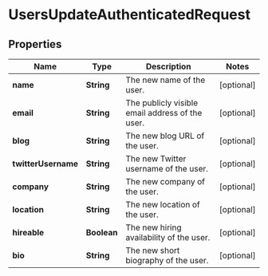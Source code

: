

# UsersUpdateAuthenticatedRequest


## Properties

| Name | Type | Description | Notes |
|------------ | ------------- | ------------- | -------------|
|**name** | **String** | The new name of the user. |  [optional] |
|**email** | **String** | The publicly visible email address of the user. |  [optional] |
|**blog** | **String** | The new blog URL of the user. |  [optional] |
|**twitterUsername** | **String** | The new Twitter username of the user. |  [optional] |
|**company** | **String** | The new company of the user. |  [optional] |
|**location** | **String** | The new location of the user. |  [optional] |
|**hireable** | **Boolean** | The new hiring availability of the user. |  [optional] |
|**bio** | **String** | The new short biography of the user. |  [optional] |



